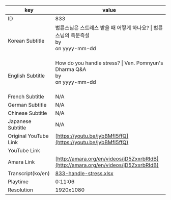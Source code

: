 |  key  |  value  |
|-------|---------|
| ID            | 833 |
| Korean Subtitle | 법륜스님은 스트레스 받을 때 어떻게 하나요? \| 법륜스님의 즉문즉설<br>by <br>on yyyy-mm-dd<br><br>|
| English Subtitle | How do you handle stress? \| Ven. Pomnyun's Dharma Q&A<br>by <br>on yyyy-mm-dd<br><br>|
| French Subtitle | N/A |
| German Subtitle | N/A |
| Chinese Subtitle | N/A |
| Japanese Subtitle | N/A |
| Original YouTube Link  | [https://youtu.be/jybBMfI5ffQ](https://youtu.be/jybBMfI5ffQ) |
| YouTube Link  |  |
| Amara Link    | [http://amara.org/en/videos/jD5ZxxrbRIdB](http://amara.org/en/videos/jD5ZxxrbRIdB) |
| Transcript(ko/en) | [833-handle-stress.xlsx](https://github.com/jungtosociety/dharma-qna/raw/master/sub/833/833-handle-stress.xlsx) |
| Playtime | 0:11:06 |
| Resolution | 1920x1080|
